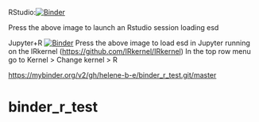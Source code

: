 
RStudio:[![Binder](https://mybinder.org/badge.svg)](https://mybinder.org/v2/gh/helene-b-e/binder_r_test.git/master?urlpath=rstudio)

Press the above image to launch an Rstudio session loading esd



Jupyter+R [![Binder](https://mybinder.org/badge.svg)](https://mybinder.org/v2/gh/helene-b-e/binder_r_test.git/master?filepath=ESD_binder_test.ipynb) 
Press the above image to load esd in Jupyter running on the IRkernel (https://github.com/IRkernel/IRkernel) 
In the top row menu go to Kernel > Change kernel > R


https://mybinder.org/v2/gh/helene-b-e/binder_r_test.git/master

# binder_r_test


